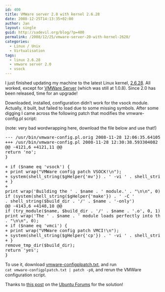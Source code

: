 ```yaml
---
id: 400
title: VMWare server 2.0 with kernel 2.6.28
date: 2008-12-25T14:13:35+02:00
author: Jan
layout: single
guid: http://sadevil.org/blog/?p=400
permalink: /2008/12/25/vmware-server-20-with-kernel-2628/
categories:
  - Linux / Unix
  - Virtualisation
tags:
  - linux 2.6.28
  - vmware server 2.0
  - vsock
---
```

I just finished updating my machine to the latest Linux kernel, <a href="http://marc.info/?l=linux-kernel&m=123016280131543&w=2" target="_blank">2.6.28</a>. All worked, except for <a href="http://www.vmware.com/products/server/" target="_blank">VMWare Server</a> (which was still at 1.0.8). Since 2.0 has been released, time for an upgrade!

Downloaded, installed, configuration didn&#8217;t work for the vsock module. Actually, it built, but failed to load due to some missing symbols. After some digging I came across the following patch that modifies the vmware-config.pl script:

(note: very bad wordwrapping here, download the file below and use that!)

<pre>--- /usr/bin/vmware-config.pl.orig 2008-11-28 12:06:35.641054086 +0100
+++ /usr/bin/vmware-config.pl 2008-11-28 12:30:38.593304082 +0100
@@ -4121,6 +4121,11 @@
return 'no';
}

+ if ($name eq 'vsock') {
+ print wrap("VMWare config patch VSOCK!\n");
+ system(shell_string($gHelper{'mv'}) . ' -vi ' . shell_string($build_dir . '/../Module.symvers') . ' ' . shell_string($build_dir . '/vsock-only/' ));
+ }
+
print wrap('Building the ' . $name . ' module.' . "\n\n", 0);
if (system(shell_string($gHelper{'make'}) . ' -C '
. shell_string($build_dir . '/' . $name . '-only')
@@ -4143,6 +4148,10 @@
if (try_module($name, $build_dir . '/' . $name . '.o', 0, 1)) {
print wrap('The ' . $name . ' module loads perfectly into the running kernel.'
. "\n\n", 0);
+ if ($name eq 'vmci') {
+ print wrap("VMWare config patch VMCI!\n");
+ system(shell_string($gHelper{'cp'}) . ' -vi ' . shell_string($build_dir.'/vmci-only/Module.symvers') . ' ' . shell_string($build_dir . '/../'));
+ }
remove_tmp_dir($build_dir);
return 'yes';
}
</pre>

To use it, download [vmware-configplpatch.txt](/assets/files/2008/12/vmware-configplpatch.txt), and run  
`cat vmware-configplpatch.txt | patch -p0`, and rerun the VMWare configuration script.

Thanks to <a href="http://ubuntuforums.org/showpost.php?p=6267637&postcount=17" target="_blank">this post</a> on the <a href="http://ubuntuforums.org/" target="_blank">Ubuntu Forums</a> for the solution!
